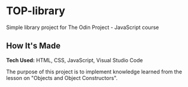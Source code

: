 # TOP-library
Simple library project for The Odin Project - JavaScript course

## How It's Made

**Tech Used:** HTML, CSS, JavaScript, Visual Studio Code

The purpose of this project is to implement knowledge learned from the lesson on "Objects and Object Constructors".

